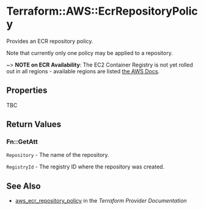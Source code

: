 # Terraform::AWS::EcrRepositoryPolicy

Provides an ECR repository policy.

Note that currently only one policy may be applied to a repository.

~> **NOTE on ECR Availability**: The EC2 Container Registry is not yet rolled out
in all regions - available regions are listed
[the AWS Docs](https://docs.aws.amazon.com/general/latest/gr/rande.html#ecr_region).

## Properties

TBC

## Return Values

### Fn::GetAtt

`Repository` - The name of the repository.

`RegistryId` - The registry ID where the repository was created.

## See Also

* [aws_ecr_repository_policy](https://www.terraform.io/docs/providers/aws/r/ecr_repository_policy.html) in the _Terraform Provider Documentation_